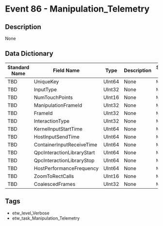 # Event 86 - Manipulation_Telemetry

## Description
None

## Data Dictionary
|Standard Name|Field Name|Type|Description|Sample Value|
|---|---|---|---|---|
|TBD|UniqueKey|UInt64|None|`None`|
|TBD|InputType|UInt32|None|`None`|
|TBD|NumTouchPoints|UInt16|None|`None`|
|TBD|ManipulationFrameId|UInt32|None|`None`|
|TBD|FrameId|UInt32|None|`None`|
|TBD|InteractionType|UInt32|None|`None`|
|TBD|KernelInputStartTime|UInt64|None|`None`|
|TBD|HostInputSendTime|UInt64|None|`None`|
|TBD|ContainerInputReceiveTime|UInt64|None|`None`|
|TBD|QpcInteractionLibraryStart|UInt64|None|`None`|
|TBD|QpcInteractionLibraryStop|UInt64|None|`None`|
|TBD|HostPerformanceFrequency|UInt64|None|`None`|
|TBD|ZoomToRectCalls|UInt16|None|`None`|
|TBD|CoalescedFrames|UInt32|None|`None`|

## Tags
* etw_level_Verbose
* etw_task_Manipulation_Telemetry